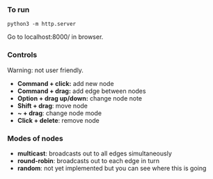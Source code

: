 ### To run

```
python3 -m http.server
```

Go to localhost:8000/ in browser.

### Controls

Warning: not user friendly.

- **Command + click:** add new node
- **Command + drag:** add edge between nodes
- **Option + drag up/down:** change node note
- **Shift + drag**: move node
- **~ + drag**: change node mode
- **Click + delete**: remove node

### Modes of nodes

- **multicast**: broadcasts out to all edges simultaneously
- **round-robin**: broadcasts out to each edge in turn
- **random**: not yet implemented but you can see where this is going
